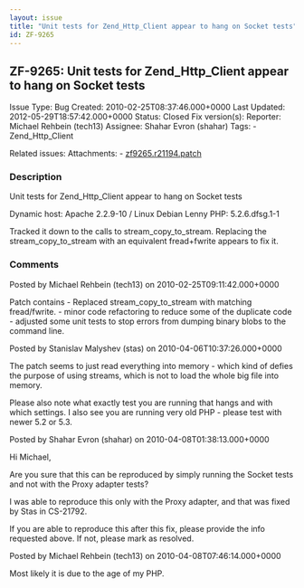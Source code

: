 ```yaml
---
layout: issue
title: "Unit tests for Zend_Http_Client appear to hang on Socket tests"
id: ZF-9265
---
```


ZF-9265: Unit tests for Zend\_Http\_Client appear to hang on Socket tests
-------------------------------------------------------------------------

 Issue Type: Bug Created: 2010-02-25T08:37:46.000+0000 Last Updated: 2012-05-29T18:57:42.000+0000 Status: Closed Fix version(s): 
 Reporter:  Michael Rehbein (tech13)  Assignee:  Shahar Evron (shahar)  Tags: - Zend\_Http\_Client
 
 Related issues: 
 Attachments: - [zf9265.r21194.patch](/issues/secure/attachment/12802/zf9265.r21194.patch)
 
### Description

Unit tests for Zend\_Http\_Client appear to hang on Socket tests

Dynamic host: Apache 2.2.9-10 / Linux Debian Lenny PHP: 5.2.6.dfsg.1-1

Tracked it down to the calls to stream\_copy\_to\_stream. Replacing the stream\_copy\_to\_stream with an equivalent fread+fwrite appears to fix it.

 

 

### Comments

Posted by Michael Rehbein (tech13) on 2010-02-25T09:11:42.000+0000

Patch contains - Replaced stream\_copy\_to\_stream with matching fread/fwrite. - minor code refactoring to reduce some of the duplicate code - adjusted some unit tests to stop errors from dumping binary blobs to the command line.

 

 

Posted by Stanislav Malyshev (stas) on 2010-04-06T10:37:26.000+0000

The patch seems to just read everything into memory - which kind of defies the purpose of using streams, which is not to load the whole big file into memory.

Please also note what exactly test you are running that hangs and with which settings. I also see you are running very old PHP - please test with newer 5.2 or 5.3.

 

 

Posted by Shahar Evron (shahar) on 2010-04-08T01:38:13.000+0000

Hi Michael,

Are you sure that this can be reproduced by simply running the Socket tests and not with the Proxy adapter tests?

I was able to reproduce this only with the Proxy adapter, and that was fixed by Stas in CS-21792.

If you are able to reproduce this after this fix, please provide the info requested above. If not, please mark as resolved.

 

 

Posted by Michael Rehbein (tech13) on 2010-04-08T07:46:14.000+0000

Most likely it is due to the age of my PHP.

 

 